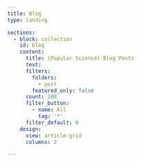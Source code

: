 ```yaml
---
title: Blog
type: landing

sections:
  - block: collection
    id: blog
    content:
      title: (Popular Science) Blog Posts
      text: 
      filters:
        folders:
          - post
        featured_only: false
      count: 100
      filter_button:
        - name: All
          tag: '*'
      filter_default: 0
    design:
      view: article-grid
      columns: 2

---
```

